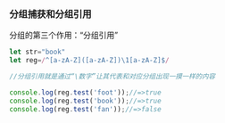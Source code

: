 ### 分组捕获和分组引用

分组的第三个作用：“分组引用”

```javascript
let str="book"
let reg=/^[a-zA-Z]([a-zA-Z])\1[a-zA-Z]$/

//分组引用就是通过“\数字”让其代表和对应分组出现一摸一样的内容

console.log(reg.test('foot'));//=>true
console.log(reg.test('book'));//=>true
console.log(reg.test('fan'));//=>false
```

